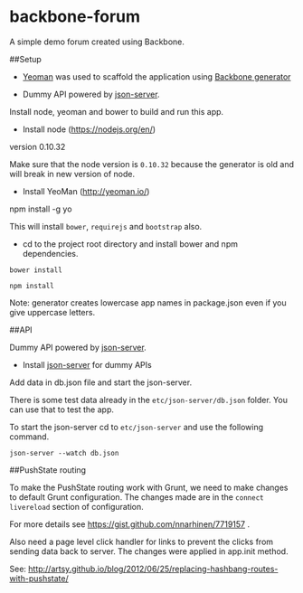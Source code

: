 # backbone-forum

A simple demo forum created using Backbone.

##Setup

* [Yeoman](http://yeoman.io/) was used to scaffold the application using [Backbone generator](https://github.com/yeoman/generator-backbone)

* Dummy API powered by [json-server](https://github.com/typicode/json-server).

Install node, yeoman and bower to build and run this app.

* Install node (https://nodejs.org/en/)

version 0.10.32

Make sure that the node version is `0.10.32` because the generator is old and will break in new version of node.

* Install YeoMan (http://yeoman.io/)

npm install -g yo

This will install `bower`, `requirejs` and `bootstrap` also.

* cd to the project root directory and install bower and npm dependencies.

`bower install`

`npm install`

Note: generator creates lowercase app names in package.json even if you give uppercase letters.

##API

Dummy API powered by [json-server](https://github.com/typicode/json-server).

* Install [json-server](https://github.com/typicode/json-server) for dummy APIs

Add data in db.json file and start the json-server.

There is some test data already in the `etc/json-server/db.json` folder.
You can use that to test the app.

To start the json-server cd to `etc/json-server` and use the following command.

`json-server --watch db.json`

##PushState routing

To make the PushState routing work with Grunt, we need to make changes to default Grunt configuration.
The changes made are in the `connect livereload` section of configuration.

For more details see https://gist.github.com/nnarhinen/7719157 .

Also need a page level click handler for links to prevent the clicks from sending data back to server.
The changes were applied in app.init method.

See: http://artsy.github.io/blog/2012/06/25/replacing-hashbang-routes-with-pushstate/
